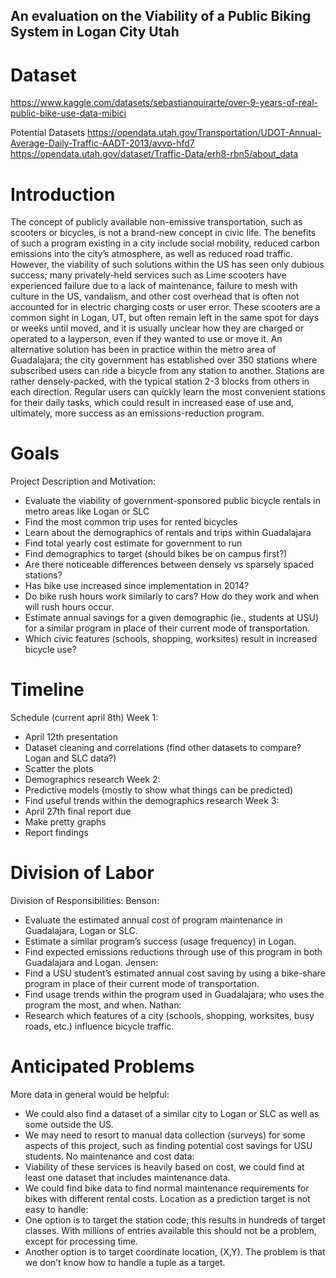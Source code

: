 ## An evaluation on the Viability of a Public Biking System in Logan City Utah

# Dataset
https://www.kaggle.com/datasets/sebastianquirarte/over-9-years-of-real-public-bike-use-data-mibici

Potential Datasets
https://opendata.utah.gov/Transportation/UDOT-Annual-Average-Daily-Traffic-AADT-2013/avvp-hfd7
https://opendata.utah.gov/dataset/Traffic-Data/erh8-rbn5/about_data

# Introduction
The concept of publicly available non-emissive transportation, such as scooters or
bicycles, is not a brand-new concept in civic life. The benefits of such a program existing in a
city include social mobility, reduced carbon emissions into the city’s atmosphere, as well as
reduced road traffic. However, the viability of such solutions within the US has seen only
dubious success; many privately-held services such as Lime scooters have experienced failure
due to a lack of maintenance, failure to mesh with culture in the US, vandalism, and other cost
overhead that is often not accounted for in electric charging costs or user error. These scooters
are a common sight in Logan, UT, but often remain left in the same spot for days or weeks until
moved, and it is usually unclear how they are charged or operated to a layperson, even if they
wanted to use or move it.
An alternative solution has been in practice within the metro area of Guadalajara; the city
government has established over 350 stations where subscribed users can ride a bicycle from
any station to another. Stations are rather densely-packed, with the typical station 2-3 blocks
from others in each direction. Regular users can quickly learn the most convenient stations for
their daily tasks, which could result in increased ease of use and, ultimately, more success as
an emissions-reduction program.

# Goals
Project Description and Motivation:
- Evaluate the viability of government-sponsored public bicycle rentals in metro areas like
Logan or SLC
- Find the most common trip uses for rented bicycles
- Learn about the demographics of rentals and trips within Guadalajara
- Find total yearly cost estimate for government to run
- Find demographics to target (should bikes be on campus first?)
- Are there noticeable differences between densely vs sparsely spaced stations?
- Has bike use increased since implementation in 2014?
- Do bike rush hours work similarly to cars? How do they work and when will rush hours
occur.
- Estimate annual savings for a given demographic (ie., students at USU) for a similar
program in place of their current mode of transportation.
- Which civic features (schools, shopping, worksites) result in increased bicycle use?

# Timeline
Schedule (current april 8th)
Week 1:
- April 12th presentation
- Dataset cleaning and correlations (find other datasets to compare? Logan and SLC
data?)
- Scatter the plots
- Demographics research
Week 2:
- Predictive models (mostly to show what things can be predicted)
- Find useful trends within the demographics research
Week 3:
- April 27th final report due
- Make pretty graphs
- Report findings

# Division of Labor
Division of Responsibilities:
Benson:
- Evaluate the estimated annual cost of program maintenance in Guadalajara, Logan or
SLC.
- Estimate a similar program’s success (usage frequency) in Logan.
- Find expected emissions reductions through use of this program in both Guadalajara
and Logan.
Jensen:
- Find a USU student’s estimated annual cost saving by using a bike-share program in
place of their current mode of transportation.
- Find usage trends within the program used in Guadalajara; who uses the program the
most, and when.
Nathan:
- Research which features of a city (schools, shopping, worksites, busy roads, etc.)
influence bicycle traffic.

# Anticipated Problems
More data in general would be helpful:
- We could also find a dataset of a similar city to Logan or SLC as well as some outside
the US.
- We may need to resort to manual data collection (surveys) for some aspects of this
project, such as finding potential cost savings for USU students.
No maintenance and cost data:
- Viability of these services is heavily based on cost, we could find at least one dataset
that includes maintenance data.
- We could find bike data to find normal maintenance requirements for bikes with different
rental costs.
Location as a prediction target is not easy to handle:
- One option is to target the station code; this results in hundreds of target classes. With
millions of entries available this should not be a problem, except for processing time.
- Another option is to target coordinate location, (X,Y). The problem is that we don’t know
how to handle a tuple as a target.